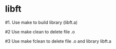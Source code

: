 # libft

#1.
  Use make to build library (libft.a)

#2
  Use make clean to delete file .o
  
#3
  Use make fclean to delete file .o and library libft.a
